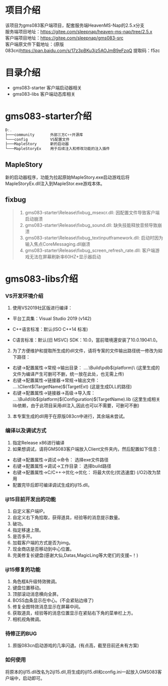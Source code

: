 # 项目介绍
该项目为gms083客户端项目，配套服务端HeavenMS-Nap的2.5.x分支  
服务端项目地址：https://gitee.com/sleepnap/heaven-ms-nap/tree/2.5.x  
客户端项目地址：https://gitee.com/sleepnap/gms083-src  
客户端原文件下载地址：(原版083cn)https://pan.baidu.com/s/17z3pBKu3jz5AOJmB9eFzqQ 提取码：f5zc

# 目录介绍
- gms083-starter 客户端启动器相关
- gms083-libs 客户端动态库相关
 

# gms083-starter介绍
~~~cpp
D:.
├───community 	    外部三方C++开源库
└───config		    VS配置文件
├───MapleStory      新的启动器
└───MapleStoryEx    用于后续注入和修改功能的注入插件 
~~~
 
## MapleStory
新的启动器程序，功能为拉起原始MapleStory.exe启动游戏后将MapleStoryEx.dll注入到MapleStor.exe游戏本体。

## fixbug
> 1. gms083-starter\Release\fixbug_msexcr.dll:              因配置文件导致客户端启动崩溃      
> 1. gms083-starter\Release\fixbug_sound.dll:               缺失技能释放音频导致崩溃      
> 1. gms083-starter\Release\fixbug_textinputframework.dll:  启动时因为输入焦点CoreMessaging.dll崩溃   
> 1. gms083-starter\Release\fixbug_screen_refresh_rate.dll: 客户端游戏无法在屏幕刷新率60HZ+显示器启动


# gms083-libs介绍
### VS开发环境介绍
1. 使用VS2019社区版进行编译：
- 平台工具集：Visual Studio 2019 (v142)

- C++语言标准：默认(ISO C++14 标准)

- C语言标准：默认(旧 MSVC)
SDK：10.0，當前環境還安装了10.0.19041.0。
2. 为了方便维护和提取所生成的dll文件，请将专案的文件输出路径统一修改为如下路径：
- 右键->配置属性->常规->输出目录：    ..\..\Build\pdb\$(platform)\     (这里生成的文件为编译产生可删可不删，统一放在此处，也无需上传)
- 右键->配置属性->链接器->常规->输出文件：  ..\..\Client\$(TargetName)$(TargetExt)   (这是生成DLL的路径)
- 右键->配置属性->链接器->高级->导入库：  ..\..\Build\lib\$(platform)\$(Configuration)\$(TargetName).lib   (这里生成相关lib依赖，由于此项目采用dll注入,因此也可以不需要，可删可不删)
3. 本专案生成的dll用于在原版083cn中进行，其余端未尝试。

### 编译以及调试方式
1. 指定Release x86进行编译
2. 如果想调试，请将GMS083客户端放入Client文件夹内，然后配置如下信息：
- 右键->配置属性->调试->命令： 选择exe文件路径
- 右键->配置属性->调试->工作目录： 选择build路径
- 右键->配置属性->C/C++->优化->优化： 将最大优化(优选速度) (/O2)改为禁用
- 配置完毕后即可编译调试生成的ijl15.dll。

### ijl15目前开发出的功能
1. 自定义客户端IP。
2. 自定义右下角拾取，获得道具，经验等的消息提示数量。
3. 破功。
4. 指定移速上限。
5. 是否多开。
6. 加载客户端的方式是否为img。
7. 现金商店是否移动到中心位置。
8. 完美修复长键盘(感谢大仙,Datas,MagicLing等大佬们的支援~！)

### ijl15修复的功能
1. 角色框&升级特效微调。
2. 键盘位置移动。
3. 顶部滚动消息横向全屏。
4. BOSS血条显示在中心。(不会紧贴边缘了)
5. 修复全图特效消息显示在屏幕中间。
6. 获取道具，经验等的消息位置显示在紧贴右下角的菜单栏上方。
7. 相机视角微调。

### 待修正的BUG
1. 原版083cn启动游戏的几率闪退。(有点高，截至目前还未有方案)

### 如何使用
将原本的ijl15.dll改名为2ijl15.dll,将生成的ijl15.dll和config.ini一起放入GMS083客户端中，启动即可。